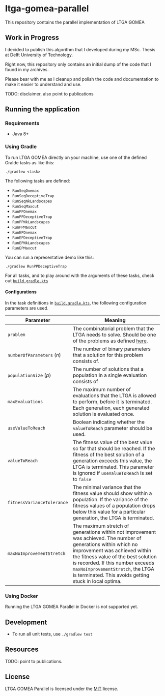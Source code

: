 # ltga-gomea-parallel
This repository contains the parallel implementation of LTGA GOMEA

## Work in Progress

I decided to publish this algorithm that I developed during my MSc. Thesis at Delft University of Technology.

Right now, this repository only contains an initial dump of the code that I found in my archives. 

Please bear with me as I cleanup and polish the code and documentation to make it easier to understand and use.

TODO: disclaimer, also point to publications

## Running the application

### Requirements

* Java 8+

### Using Gradle
To run LTGA GOMEA directly on your machine, use one of the defined Gralde tasks as like this:

```shell
./gradlew <task>
```

The following tasks are defined:

* `RunSeqOnemax`
* `RunSeqDeceptiveTrap`
* `RunSeqNkLandscapes`
* `RunSeqMaxcut`
* `RunPPOnemax`
* `RunPPDeceptiveTrap`
* `RunPPNkLandscapes`
* `RunPPMaxcut`
* `RunEPOnemax`
* `RunEPDeceptiveTrap`
* `RunEPNkLandscapes`
* `RunEPMaxcut`


You can run a representative demo like this:

```shell
./gradlew RunPPDeceptiveTrap
```

For all tasks, and to play around with the arguments of these tasks, check out [`build.gradle.kts`](app/build.gradle.kts)

#### Configurations
In the task definitions in [`build.gradle.kts`](app/build.gradle.kts), the following configuration parameters are used.

| Parameter | Meaning |
|---|---|
| `problem` | The combinatorial problem that the LTGA needs to solve. Should be one of the problems as defined [here](app/src/main/java/com/rdebokx/ltga/shared/Problem.java).
| `numberOfParameters` (_n_) | The number of binary parameters that a solution for this problem consists of. |
| `populationSize` (_p_) | The number of solutions that a population in a single evaluation consists of |
| `maxEvaluations` | The maximum number of evaluations that the LTGA is allowed to perform, before it is terminated. Each generation, each generated solution is evaluated once. |
| `useValueToReach` | Boolean indicating whether the `valueToReach` parameter should be used. |
| `valueToReach` | The fitness value of the best value so far that should be reached. If the fitness of the best solution of a generation exceeds this value, the LTGA is terminated. This parameter is ignored if `useValueToReach` is set to `false` |
| `fitnessVarianceTolerance` | The minimal variance that the fitness value should show within a population. If the variance of the fitness values of a population drops below this value for a particular generation, the LTGA is terminated. |
| `maxNoImprovementStretch` | The maximum stretch of generations within not improvement was achieved. The number of generations within which no improvement was achieved within the fitness value of the best solution is recorded. If this number exceeds `maxNoImprovementStretch`, the LTGA is terminated. This avoids getting stuck in local optima. |

### Using Docker

Running the LTGA GOMEA Parallel in Docker is not supported yet.

## Development

* To run all unit tests, use `./gradlew test`

## Resources

TODO: point to publications.

## License

LTGA GOMEA Parallel is licensed under the [MIT](LICENSE) license.
